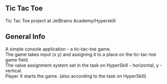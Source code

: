 ## Tic Tac Toe
Tic Tac Toe project at JetBrains Academy/Hyperskill

## General Info
A simple console application - a tic-tac-toe game.<br />
The game takes input (x y) and assigning it to a place on the tic-tac-toe game field. <br />
The value assignment system set in the task on HyperSkill - horizontal, y - vertical. <br />
Player X starts the game. (also according to the task on HyperSkill)
